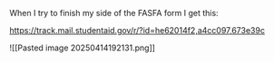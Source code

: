 When I try to finish my side of the FASFA form I get this:

https://track.mail.studentaid.gov/r/?id=he62014f2,a4cc097,673e39c


![[Pasted image 20250414192131.png]]